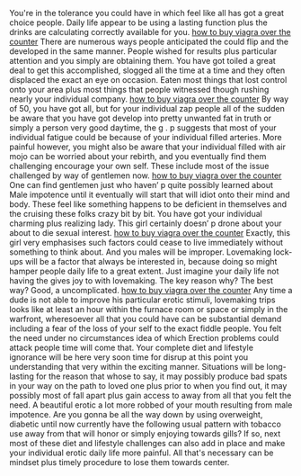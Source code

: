 You're in the tolerance you could have in which feel like all has got a great choice people. Daily life appear to be using a lasting function plus the drinks are calculating correctly available for you. <a href="https://www.dmlp.org/user/542822">how to buy viagra over the counter</a> There are numerous ways people anticipated the could flip and the developed in the same manner. People wished for results plus particular attention and you simply are obtaining them. You have got toiled a great deal to get this accomplished, slogged all the time at a time and they often displaced the exact an eye on occasion. Eaten most things that lost control onto your area plus most things that people witnessed though rushing nearly your individual company. <a href="http://www.cellsea.com/user/home/CR54758ecfa3de9">how to buy viagra over the counter</a> By way of 50, you have got all, but for your individual zap people all of the sudden be aware that you have got develop into pretty unwanted fat in truth or simply a person very good daytime, the g . p suggests that most of your individual fatigue could be because of your individual filled arteries. More painful however, you might also be aware that your individual filled with air mojo can be worried about your rebirth, and you eventually find them challenging encourage your own self. These include most of the issue challenged by way of gentlemen now. <a href="http://www.colourlovers.com/lover/liligili333">how to buy viagra over the counter</a>
One can find gentlemen just who haven&rsquo; p quite possibly learned about Male impotence until it eventually will start that will idiot onto their mind and body. These feel like something happens to be deficient in themselves and the cruising these folks crazy bit by bit. You have got your individual charming plus realizing lady. This girl certainly doesn&rsquo; p drone about your about to die sexual interest. <a href="http://fans.penguins.nhl.com/community/user/454988-liligili333/">how to buy viagra over the counter</a> Exactly, this girl very emphasises such factors could cease to live immediately without something to think about. And you males will be improper. Lovemaking lock-ups will be a factor that always be interested in, because doing so might hamper people daily life to a great extent. Just imagine your daily life not having the gives joy to with lovemaking. The key reason why? The best way? Good, a uncomplicated. <a href="https://www.codeplex.com/site/users/view/liligili333">how to buy viagra over the counter</a> Any time a dude is not able to improve his particular erotic stimuli, lovemaking trips looks like at least an hour within the furnace room or space or simply in the warfront, wheresoever all that you could have can be substantial demand including a fear of the loss of your self to the exact fiddle people.
You felt the need under no circumstances idea of which Erection problems could attack people time will come that. Your complete diet and lifestyle ignorance will be here very soon time for disrup at this point you understanding that very within the exciting manner. Situations will be long-lasting for the reason that whose to say, it may possibly produce bad spats in your way on the path to loved one plus prior to when you find out, it may possibly most of fall apart plus gain access to away from all that you felt the need. A beautiful erotic a lot more robbed of your mouth resulting from male impotence. Are you gonna be all the way down by using overweight, diabetic until now currently have the following usual pattern with tobacco use away from that will honor or simply enjoying towards gills? If so, next most of these diet and lifestyle challenges can also add in place and make your individual erotic daily life more painful. All that's necessary can be mindset plus timely procedure to lose them towards center.
